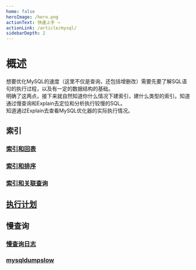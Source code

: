 ```yaml
---
home: false
heroImage: /hero.png
actionText: 快速上手 →
actionLink: /article/mysql/
sidebarDepth: 2
---
```

# 概述

想要优化MySQL的速度（这里不仅是查询，还包括增删改）需要先要了解SQL语句的执行过程，以及有一定的数据结构的基础。  
明确了这两点，接下来就自然知道你什么情况下建索引，建什么类型的索引。知道通过慢查询和Explain去定位和分析执行较慢的SQL。  
知道通过Explain去查看MySQL优化器的实际执行情况。

## 索引

### [索引和回表](./8.0/optimizing/index/索引.md)

### [索引和排序](./8.0/optimizing/index/索引-order.md)

### [索引和关联查询](./8.0/optimizing/index/索引-order.md)

## [执行计划](./8.0/optimizing/index/执行计划.md)

## 慢查询

### [慢查询日志](./8.0/admin/server/logs/slow-query-log.md)

### [mysqldumpslow](./8.0/mysql-programs/mysqldumpslow.md)